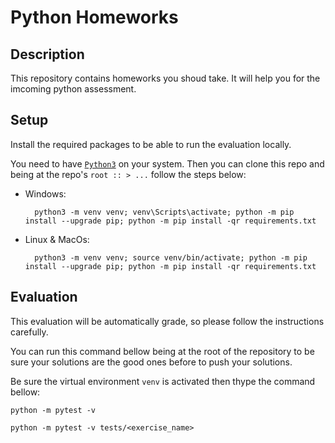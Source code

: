 # Python Homeworks

## Description

This repository contains homeworks you shoud take. It will help you for the imcoming python assessment.

## Setup
Install the required packages to be able to run the evaluation locally.

You need to have [`Python3`](https://www.python.org/) on your system. Then you can clone this repo and being at the repo's `root :: > ...`  follow the steps below:

- Windows:
        
        python3 -m venv venv; venv\Scripts\activate; python -m pip install --upgrade pip; python -m pip install -qr requirements.txt  

- Linux & MacOs:
        
        python3 -m venv venv; source venv/bin/activate; python -m pip install --upgrade pip; python -m pip install -qr requirements.txt  

## Evaluation
This evaluation will be automatically grade, so please follow the instructions carefully. 

You can run this command bellow being at the root of the repository to be sure your solutions are the good ones before to push your solutions.

Be sure the virtual environment `venv` is activated then thype the command bellow: 

```command
python -m pytest -v
```

```command
python -m pytest -v tests/<exercise_name>
```
